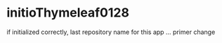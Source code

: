# initioThymeleaf0128
if initialized correctly, last repository name for this app ... primer change
